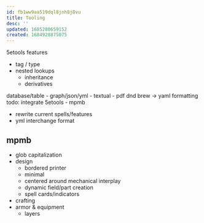 ```yaml
---
id: fb1ww9aa519dql8jnh8j8vu
title: Tooling
desc: ''
updated: 1685280659152
created: 1684928875075
---
```

5etools features
- tag / type
- nested lookups
  - inheritance
  - derivatives

database/table - graph/json/yml - textual - pdf
dnd brew -> yaml formatting
todo: integrate 5etools - mpmb
- rewrite current spells/features
- yml interchange format

## mpmb
- glob capitalization
- design
  + bordered printer
  + minimal
  + centered around mechanical interplay
  + dynamic field/part creation
  + spell cards/indicators
- crafting
- armor & equipment
  + layers